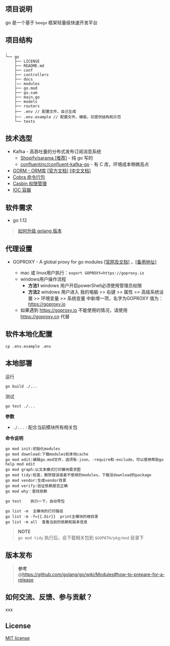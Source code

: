 ## 项目说明

go 是一个基于 `beego` 框架轻量级快速开发平台

## 项目结构

```
.
└── go
    ├── LICENSE
    ├── README.md
    ├── conf
    ├── controllers
    ├── docs
    |—— modules
    ├── go.mod
    ├── go.sum
    ├── main.go
    ├── models
    ├── routers
    ├── .env // 配置文件，自己生成
    ├── .env.example // 配置文件，模板，仅提供结构和示范
    └── tests
```

## 技术选型

- Kafka - 高吞吐量的分布式发布订阅消息系统
    - [Shopify/sarama [推荐]](https://github.com/Shopify/sarama) - 纯 go 写的
    - [confluentinc/confluent-kafka-go](https://github.com/confluentinc/confluent-kafka-go) - 有 C 库，环境成本稍微高点
- [GORM - ORM库](https://github.com/jinzhu/gorm) [[官方文档]](http://gorm.io/) [[中文文档]](http://gorm.book.jasperxu.com/)
- [Cobra 命令行包](https://github.com/spf13/cobra)
- [Casbin 权限管理](https://github.com/casbin/casbin)
- [IOC 容器](https://github.com/bt/btioc)

## 软件需求

- go 1.12

> [如何升级 golang 版本](docs/update-golang.md)

## 代理设置

- GOPROXY - A global proxy for go modules [[官网及文档]](https://goproxy.io/) ，[[备用地址]](https://goproxy.cn/)

  - mac 或 linux用户执行：`export GOPROXY=https://goproxy.io`
  - windows用户操作流程
    - **方法1** windows 用户开启powerShell必须使用管理员权限
    - **方法2** windows 用户进入 我的电脑 >> 右键 >> 属性 >> 高级系统设置 >> 环境变量 >> 系统变量 中新增一项，名字为GOPROXY 值为： https://goproxy.io
  - 如果遇到 https://goproxy.io 不能使用的情况，请使用 https://goproxy.cn 代替

## 软件本地化配置

```
cp .env.example .env
```

## 本地部署

运行
```
go build ./...
```

测试

```
go test ./...
```

**参数**

- `./...` : 配合当前模块所有相关包

**命令说明**

```
go mod init:初始化modules
go mod download:下载modules到本地cache
go mod edit:编辑go.mod文件，选项有-json、-require和-exclude，可以使用帮助go help mod edit
go mod graph:以文本模式打印模块需求图
go mod tidy:检查，删除错误或者不使用的modules，下载没download的package
go mod vendor:生成vendor目录
go mod verify:验证依赖是否正确
go mod why：查找依赖

go test    执行一下，自动导包

go list -m  主模块的打印路径
go list -m -f={{.Dir}}  print主模块的根目录
go list -m all  查看当前的依赖和版本信息
```
> **NOTE**  
> `go mod tidy` 执行后，会下载相关包到 `$GOPATH/pkg/mod` 目录下

## 版本发布

> **参考**  
> @https://github.com/golang/go/wiki/Modules#how-to-prepare-for-a-release

## 如何交流、反馈、参与贡献？

xxx

## License

[MIT license](http://opensource.org/licenses/MIT)